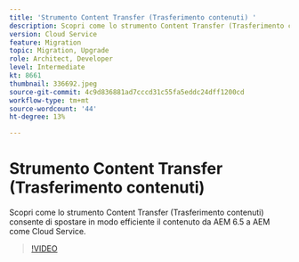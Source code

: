 ```yaml
---
title: 'Strumento Content Transfer (Trasferimento contenuti) '
description: Scopri come lo strumento Content Transfer (Trasferimento contenuti) consente di spostare in modo efficiente il contenuto da AEM 6.5 a AEM come Cloud Service.
version: Cloud Service
feature: Migration
topic: Migration, Upgrade
role: Architect, Developer
level: Intermediate
kt: 8661
thumbnail: 336692.jpeg
source-git-commit: 4c9d836881ad7cccd31c55fa5eddc24dff1200cd
workflow-type: tm+mt
source-wordcount: '44'
ht-degree: 13%

---
```



# Strumento Content Transfer (Trasferimento contenuti) 

Scopri come lo strumento Content Transfer (Trasferimento contenuti) consente di spostare in modo efficiente il contenuto da AEM 6.5 a AEM come Cloud Service.

>[!VIDEO](https://video.tv.adobe.com/v/336692/?quality=12&learn=on)
